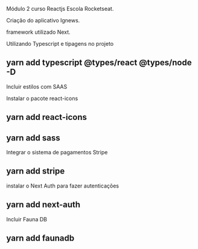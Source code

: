 Módulo 2 curso Reactjs Escola Rocketseat.

Criação do aplicativo Ignews.

framework utilizado Next.

Utilizando Typescript e tipagens no projeto

## yarn add typescript @types/react @types/node -D

Incluir estilos com SAAS

Instalar o pacote react-icons

## yarn add react-icons

## yarn add sass

Integrar o sistema de pagamentos Stripe

## yarn add stripe

instalar o Next Auth para fazer autenticações

## yarn add next-auth

Incluir Fauna DB

## yarn add faunadb
